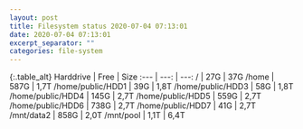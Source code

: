 ```yaml
---
layout: post
title: Filesystem status 2020-07-04 07:13:01
date: 2020-07-04 07:13:01
excerpt_separator: ""
categories: file-system
---
```

{:.table_alt}
Harddrive | Free | Size
:--- | ---: | ---:
/ | 27G | 37G
/home | 587G | 1,7T
/home/public/HDD1 | 39G | 1,8T
/home/public/HDD3 | 58G | 1,8T
/home/public/HDD4 | 145G | 2,7T
/home/public/HDD5 | 559G | 2,7T
/home/public/HDD6 | 738G | 2,7T
/home/public/HDD7 | 41G | 2,7T
/mnt/data2 | 858G | 2,0T
/mnt/pool | 1,1T | 6,4T
